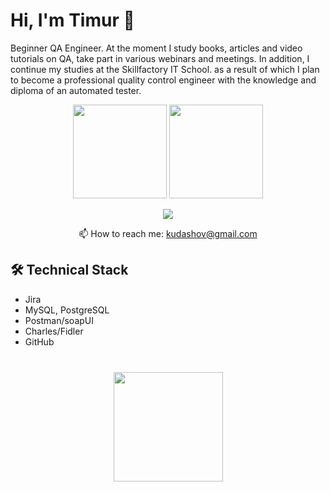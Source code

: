 # Hi, I'm Timur 👋
Beginner QA Engineer. At the moment I study books, articles and video tutorials on QA, take part in various webinars and meetings. In addition, I continue my studies at the Skillfactory IT School. as a result of which I plan to become a professional quality control engineer with the knowledge and diploma of an automated tester.

<p align='center'>
   <a href="https://github-readme-stats.vercel.app/api?username=romankh3&show_icons=true&count_private=true"><img
           height=150
           src="https://github-readme-stats.vercel.app/api?username=romankh3&show_icons=true&count_private=true"/></a>
   <a href="https://github.com/romankh3/github-readme-stats"><img height=150
                                                                  src="https://github-readme-stats.vercel.app/api/top-langs/?username=romankh3&layout=compact"/></a>
</p>

<p align='center'>
   <a href="https://www.linkedin.com/in/timurkudashov/">
       <img src="https://img.shields.io/badge/linkedin-%230077B5.svg?&style=for-the-badge&logo=linkedin&logoColor=white"/>
   </a>
  <p align='center'>
   📫 How to reach me: <a href='mailto:kudashov@gmail.com'>kudashov@gmail.com</a>
</p>

## 🛠 Technical Stack
*   Jira
*   MySQL, PostgreSQL
*   Postman/soapUI
*   Charles/Fidler
*   GitHub


<div align="center" style="margin: 40px 0">
   <a href="https://github.com/Ferfrat/github-profile-views-counter">
       <img width="175px" src="https://komarev.com/ghpvc/?username=romankh3&color=DE002D">
   </a>
</div>
